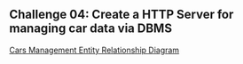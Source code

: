 ## Challenge 04: Create a HTTP Server for managing car data via DBMS

[Cars Management Entity Relationship Diagram](https://dbdiagram.io/d/Car-Management-651feaebffbf5169f02c8375)
